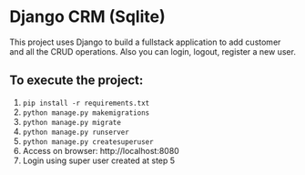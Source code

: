 # Django CRM (Sqlite)

This project uses Django to build a fullstack application to add customer and all the CRUD operations. Also you can login, logout, register a new user.

## To execute the project: 
1. ```pip install -r requirements.txt```
2. ```python manage.py makemigrations```
3. ```python manage.py migrate```
4. ```python manage.py runserver```
5. ``` python manage.py createsuperuser ```
6. Access on browser: http://localhost:8080
7. Login using super user created at step 5
